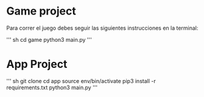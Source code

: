 # Game project

Para correr el juego debes seguir las siguientes instrucciones en la terminal:

''' sh
cd game
python3 main.py
'''

# App Project

''' sh
git clone
cd app
source env/bin/activate
pip3 install -r requirements.txt
python3 main.py
'''